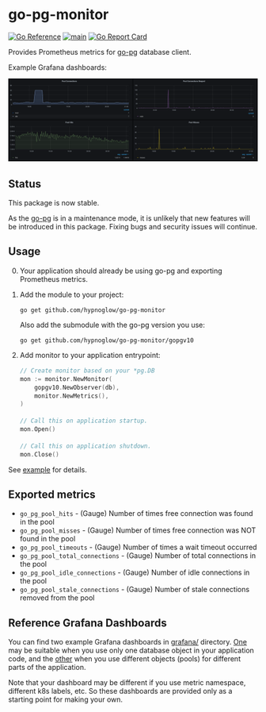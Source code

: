 # go-pg-monitor

[![Go Reference](https://pkg.go.dev/badge/github.com/hypnoglow/go-pg-monitor.svg)](https://pkg.go.dev/github.com/hypnoglow/go-pg-monitor)
[![main](https://github.com/hypnoglow/go-pg-monitor/actions/workflows/main.yml/badge.svg)](https://github.com/hypnoglow/go-pg-monitor/actions/workflows/main.yml)
[![Go Report Card](https://goreportcard.com/badge/github.com/hypnoglow/go-pg-monitor)](https://goreportcard.com/report/github.com/hypnoglow/go-pg-monitor)

Provides Prometheus metrics for [go-pg](https://github.com/go-pg/pg) database client.

Example Grafana dashboards:

![grafana](.github/images/grafana.png)

## Status

This package is now stable.

As the [go-pg](https://github.com/go-pg/pg) is in a maintenance mode, it is unlikely
that new features will be introduced in this package. Fixing bugs and security issues
will continue.

## Usage

0. Your application should already be using go-pg and exporting Prometheus metrics.

1. Add the module to your project:

    ```shell
    go get github.com/hypnoglow/go-pg-monitor
    ```
   
   Also add the submodule with the go-pg version you use:

    ```shell
    go get github.com/hypnoglow/go-pg-monitor/gopgv10
    ```

2. Add monitor to your application entrypoint:

    ```go
    // Create monitor based on your *pg.DB
    mon := monitor.NewMonitor(
		gopgv10.NewObserver(db),
		monitor.NewMetrics(),
	)
   
    // Call this on application startup. 
    mon.Open()
	
    // Call this on application shutdown.
    mon.Close()
    ```

See [example](example/main.go) for details.

## Exported metrics

- `go_pg_pool_hits` - (Gauge) Number of times free connection was found in the pool
- `go_pg_pool_misses` - (Gauge) Number of times free connection was NOT found in the pool
- `go_pg_pool_timeouts` - (Gauge) Number of times a wait timeout occurred
- `go_pg_pool_total_connections` - (Gauge) Number of total connections in the pool
- `go_pg_pool_idle_connections` - (Gauge) Number of idle connections in the pool
- `go_pg_pool_stale_connections` - (Gauge) Number of stale connections removed from the pool

## Reference Grafana Dashboards

You can find two example Grafana dashboards in [grafana/](grafana/) directory. 
[One](<grafana/Postgres Database Client.json>) may be suitable when you use only one database object
in your application code, and the [other](<grafana/Postgres Database Client Pools.json>) when
you use different objects (pools) for different parts of the application.

Note that your dashboard may be different if you use metric namespace, different k8s labels, etc.
So these dashboards are provided only as a starting point for making your own.
